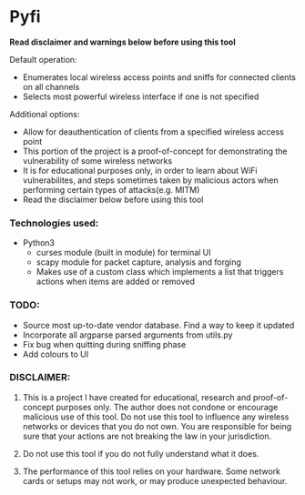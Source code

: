 # Pyfi

**Read disclaimer and warnings below before using this tool**

Default operation:
- Enumerates local wireless access points and sniffs for connected clients on all channels
- Selects most powerful wireless interface if one is not specified

Additional options:
- Allow for deauthentication of clients from a specified wireless access point
- This portion of the project is a proof-of-concept for demonstrating the vulnerability of some wireless networks 
- It is for educational purposes only, in order to learn about
WiFi vulnerabilites, and steps sometimes taken by malicious actors when performing certain types of attacks(e.g.
MITM)
- Read the disclaimer below before using this tool

### Technologies used:

- Python3
    - curses module (built in module) for terminal UI
    - scapy module for packet capture, analysis and forging
    - Makes use of a custom class which implements a list that triggers actions when items are added or removed
  
### TODO:
- Source most up-to-date vendor database. Find a way to keep it updated
- Incorporate all argparse parsed arguments from utils.py
- Fix bug when quitting during sniffing phase
- Add colours to UI

### DISCLAIMER:

1. This is a project I have created for educational, research and proof-of-concept purposes only.
The author does not condone or encourage malicious use of this tool.
Do not use this tool to influence any wireless networks or devices that you do not own.
You are responsible for being sure that your actions are not breaking the law in your jurisdiction.

2. Do not use this tool if you do not fully understand what it does.

3. The performance of this tool relies on your hardware. 
Some network cards or setups may not work, or may produce unexpected behaviour.


